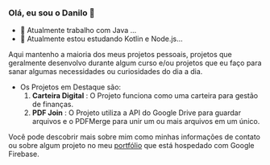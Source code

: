 ### Olá, eu sou o Danilo 👋

- 🔭 Atualmente trabalho com Java ...
- 🌱 Atualmente estou estudando Kotlin e Node.js...

Aqui mantenho a maioria dos meus projetos pessoais, projetos que geralmente desenvolvo durante algum curso e/ou projetos que eu faço para sanar algumas necessidades ou curiosidades do dia a dia.
  
- Os Projetos em Destaque são:
  1. **Carteira Digital** : O Projeto funciona como uma carteira para gestão de finanças.
  2. **PDF Join** : O Projeto utiliza a API do Google Drive para guardar arquivos e o PDFMerge para unir um ou mais arquivos em um único.

Você pode descobrir mais sobre mim como minhas informações de contato ou sobre algum projeto no meu [portfólio](https://portfolio-danilo.web.app/home) que está hospedado com Google Firebase.
